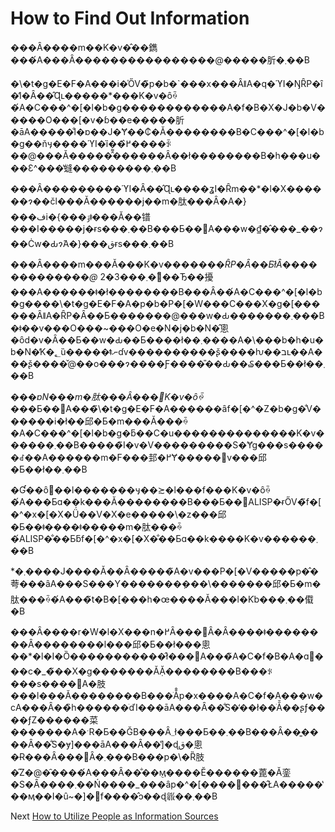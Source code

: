 # How to Find Out Information

���Ȃ����m��K�v�̂��鐫���́A���Ȃ����������������@�����肵�܂��B

�\�t�g�E�F�A���i�̍ŐV�̃p�b�\`���x���ȂǁA�q�ϓI�ŊȒP�ȋ�̓I�Ȃ��̂Ɋւ�����\*���K�v�ȏꍇ�́A�C���^�\[�l�b�g������������A�f�B�X�J�b�V�����O���\[�v�ɓ��e�����肵�āA�����̐l�ɒ��J�Ɏ��₵�Ă��������B�C���^�\[�l�b�g��ňӌ����ϓI�ȉ��߂̂����ꂩ��@���Ă�����̂͌������Ȃ��ł��������B�h���u���Ɛ^���̔䗦���������܂��B

���Ȃ���������ϓI�Ȃ��̂Ɋւ����ʓI�Ȓm��\*�l�X������ɂ��čl���Ă������j��m�肽���Ȃ�A�}���فi�{���ۊǂ���Ă��镨���I�����j�ɍs���܂��B���Ƃ��΁A���w�₫�̂���\_��ɂ��Ċw�Ԃɂ́A�}���قɍs���܂��B

���Ȃ����m���Ă���K�v������_�ȒP�Ȃ��Ƃł͂Ȃ�������������@_ 2�܂���3�̏��Ђ��擾���A������ǂ�ł��������B���Ȃ��́A�C���^�\[�l�b�g����\�t�g�E�F�A�p�b�P�\[�W���C���X�g�\[������ȂǁA�ȒP�Ȃ��Ƃ�������@���w�Ԃ�������܂���B�ǂ��v���O���\~���O�e�N�j�b�N�̂悤�ȏd�v�Ȃ��Ƃ��w�Ԃ��Ƃ����ł��܂����A�\���b�h�u�b�N�̓K�؂ȕ�����ǂނ̂ɗv����������ʂ̌����ƕ��בւ��A���ʂ̌����̌@��o���ɂ����Ƒ����̎��Ԃ��₷���Ƃ��ł��܂��B

_���ɒN���m�肽���Ȃ���񂪕K�v�ȏꍇ_���Ƃ��΁A���̃\�t�g�E�F�A������ȃf�\[�^�Z�b�g�̐V������i�ł��邱�Ƃ�m���Ă���ꍇ�A�C���^�\[�l�b�g�ƃ��C�u��������������K�v������܂��B�����̃I�v�V���������S�Ɏg���s�����ꂽ��A������m�F���邽�߂Ɏ�����݌v���邱�Ƃ��ł��܂��B

�Ɠ��ȏ󋵂��l�������ӌ��≿�l���f���K�v�ȏꍇ�́A���Ƃɑ��k���Ă��������B���Ƃ��΁ALISP�ɍŐV�̃f�\[�^�x�\[�X�Ǘ��V�X�e�����\�z���邱�Ƃ��ǂ����ǂ�����m�肽���ꍇ�́ALISP�̐��Ƃƃf�\[�^�x�\[�X�̐��Ƃɑ��k����K�v������܂��B

\*�܂����J����Ă��Ȃ�����̃A�v���P�\[�V�����p�̂�荂���ȃA���S���Y�������݂���\�������邱�Ƃ�m�肽���ꍇ�́A���̃t�B�\[���h�œ����Ă���l�Ƙb���܂��傤�B

���Ȃ����r�W�l�X���n�߂Ȃ���΂Ȃ�Ȃ����ǂ��������Ȃ��������l���邱�Ƃ��ł���悤��\*�l�I�Ȍ�����������̂ł���΁A���̃A�C�f�B�A�ɑ΂���c�\_�̃��X�g�������Ă݂Ă��������B���ꂪ���s����΁A�肢���l���Ă��������B���ׂĂ̊p�x����A�C�f�A���w�сA���Ȃ��̏h������ׂďI���āA���Ȃ��̐S�̒��ł��ׂĂ̌��ʂƒ����ƒZ������菜�������A�ˑR�Ƃ��ĞB���Ȃ܂܂ł���Ƃ��܂��B���Ȃ��͍����Ȃ��̐S�ɏ]���āA���Ȃ��̔]�ɖق�悤�Ɍ���Ȃ���΂Ȃ�܂���B���p�\�Ȑ肢�̋Z�@�̑����́A���Ȃ��̐��݈ӎ����Ӗ������蓖�Ă銮�S�Ȃ����܂��Ń����\_���ȃp�^�\[����񎦂���̂ŁA�����̔��ӎ��I�ȗ\~�]�𔻒f����̂ɔ��ɖ𗧂��܂��B

Next [How to Utilize People as Information Sources](04-How-to-Utilize-People-as-Information-Sources.md)
